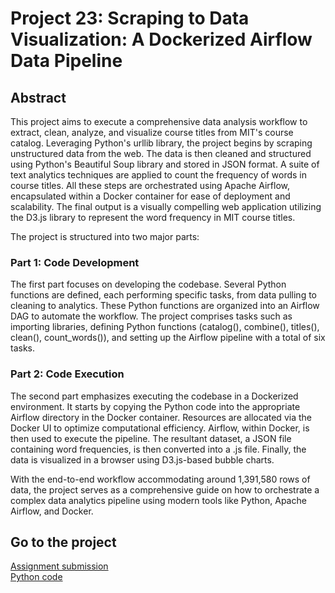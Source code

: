 # Project 23: Scraping to Data Visualization: A Dockerized Airflow Data Pipeline
## Abstract
This project aims to execute a comprehensive data analysis workflow to extract, clean, analyze, and visualize course titles from MIT's course catalog. Leveraging Python's urllib library, the project begins by scraping unstructured data from the web. The data is then cleaned and structured using Python's Beautiful Soup library and stored in JSON format. A suite of text analytics techniques are applied to count the frequency of words in course titles. All these steps are orchestrated using Apache Airflow, encapsulated within a Docker container for ease of deployment and scalability. The final output is a visually compelling web application utilizing the D3.js library to represent the word frequency in MIT course titles.

The project is structured into two major parts:

### Part 1: Code Development
The first part focuses on developing the codebase. Several Python functions are defined, each performing specific tasks, from data pulling to cleaning to analytics. These Python functions are organized into an Airflow DAG to automate the workflow. The project comprises tasks such as importing libraries, defining Python functions (catalog(), combine(), titles(), clean(), count_words()), and setting up the Airflow pipeline with a total of six tasks.

### Part 2: Code Execution
The second part emphasizes executing the codebase in a Dockerized environment. It starts by copying the Python code into the appropriate Airflow directory in the Docker container. Resources are allocated via the Docker UI to optimize computational efficiency. Airflow, within Docker, is then used to execute the pipeline. The resultant dataset, a JSON file containing word frequencies, is then converted into a .js file. Finally, the data is visualized in a browser using D3.js-based bubble charts.

With the end-to-end workflow accommodating around 1,391,580 rows of data, the project serves as a comprehensive guide on how to orchestrate a complex data analytics pipeline using modern tools like Python, Apache Airflow, and Docker.

## Go to the project

[Assignment submission](assignment_submission.md)  
[Python code](assignment.py)
